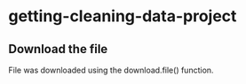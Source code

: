 # getting-cleaning-data-project
## Download the file
File was downloaded using the download.file() function.
